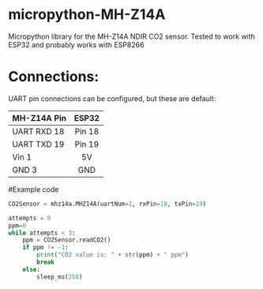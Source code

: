 # micropython-MH-Z14A
Micropython library for the MH-Z14A NDIR CO2 sensor. 
Tested to work with ESP32 and probably works with ESP8266

# Connections:
UART pin connections can be configured, but these are default:

|  MH-Z14A Pin    |  ESP32   |
| --------------- |:--------:|
|  UART RXD 18    | Pin 18   |
|  UART TXD 19    | Pin 19   |
|     Vin 1       |   5V     |
|     GND 3       |   GND    |

#Example code
```python
CO2Sensor = mhz14a.MHZ14A(uartNum=1, rxPin=18, txPin=19)

attempts = 0
ppm=0
while attempts < 3:
    ppm = CO2Sensor.readCO2()
    if ppm != -1:
        print("CO2 value is: " + str(ppm) + " ppm")
        break
    else:
        sleep_ms(250)
     
